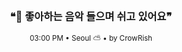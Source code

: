 <div align="center">

<br>

<h3>❝🎵 좋아하는 음악 들으며 쉬고 있어요❞</h3>

<sub>03:00 PM • Seoul ⛅ • by CrowRish</sub>

<br>

</div>